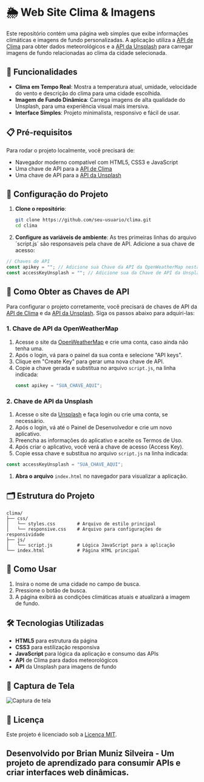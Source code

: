 # 🌦️ Web Site Clima & Imagens

Este repositório contém uma página web simples que exibe informações climáticas e imagens de fundo personalizadas. A aplicação utiliza a [API de Clima](https://openweathermap.org/api) para obter dados meteorológicos e a [API da Unsplash](https://unsplash.com/developers) para carregar imagens de fundo relacionadas ao clima da cidade selecionada.

## 🚀 Funcionalidades

- **Clima em Tempo Real**: Mostra a temperatura atual, umidade, velocidade do vento e descrição do clima para uma cidade escolhida.
- **Imagem de Fundo Dinâmica**: Carrega imagens de alta qualidade do Unsplash, para uma experiência visual mais imersiva.
- **Interface Simples**: Projeto minimalista, responsivo e fácil de usar.

## 📋 Pré-requisitos

Para rodar o projeto localmente, você precisará de:

- Navegador moderno compatível com HTML5, CSS3 e JavaScript
- Uma chave de API para a [API de Clima](https://openweathermap.org/api)
- Uma chave de API para a [API da Unsplash](https://unsplash.com/developers)

## 🔧 Configuração do Projeto

1. **Clone o repositório**:
   ```bash
   git clone https://github.com/seu-usuario/clima.git
   cd clima
   ```
2. **Configure as variáveis de ambiente**:
   As tres primeiras linhas do arquivo ´script.js´ são responsaveis pela chave de API. Adicione a sua chave de acesso:

```JavaScript
// Chaves de API
const apikey = ""; // Adicione sua Chave da API da OpenWeatherMap nesta linha.
const accessKeyUnsplash = ""; // Adicione sua da Chave de API da Unsplash nesta linha.
```

## 🔑 Como Obter as Chaves de API

Para configurar o projeto corretamente, você precisará de chaves de API da [API de Clima](https://openweathermap.org/api) e da [API da Unsplash](https://unsplash.com/developers). Siga os passos abaixo para adquiri-las:

### 1. Chave de API da OpenWeatherMap

1. Acesse o site da [OpenWeatherMap](https://openweathermap.org/) e crie uma conta, caso ainda não tenha uma.
2. Após o login, vá para o painel da sua conta e selecione "API keys".
3. Clique em "Create Key" para gerar uma nova chave de API.
4. Copie a chave gerada e substitua no arquivo `script.js`, na linha indicada:
   ```javascript
   const apikey = "SUA_CHAVE_AQUI";
   ```

### 2. Chave de API da Unsplash

1. Acesse o site da [Unsplash](https://unsplash.com/developers) e faça login ou crie uma conta, se necessário.
2. Após o login, vá até o Painel de Desenvolvedor e crie um novo aplicativo.
3. Preencha as informações do aplicativo e aceite os Termos de Uso.
4. Após criar o aplicativo, você verá a chave de acesso (Access Key).
5. Copie essa chave e substitua no arquivo `script.js` na linha indicada:

```JavaScript
const accessKeyUnsplash = "SUA_CHAVE_AQUI";
```

1. **Abra o arquivo** `index.html` no navegador para visualizar a aplicação.

## 🗂️ Estrutura do Projeto

```plaintext
clima/
├── css/
│   └── styles.css        # Arquivo de estilo principal
│   └── responsive.css    # Arquivo para configurações de responsividade
├── js/
│   └── script.js         # Lógica JavaScript para a aplicação
└── index.html            # Página HTML principal
```

## 🚀 **Como Usar**

1. Insira o nome de uma cidade no campo de busca.
2. Pressione o botão de busca.
3. A página exibirá as condições climáticas atuais e atualizará a imagem de fundo.

## 🛠️ **Tecnologias Utilizadas**

- **HTML5** para estrutura da página
- **CSS3** para estilização responsiva
- **JavaScript** para lógica da aplicação e consumo das APIs
- **API** de Clima para dados meteorológicos
- **API** da Unsplash para imagens de fundo

## 🎨 **Captura de Tela**

![Captura de tela](https://i.imgur.com/I1WzunA.png)

## 📜 Licença

Este projeto é licenciado sob a [Licença MIT](./LICENSE).

## Desenvolvido por Brian Muniz Silveira - Um projeto de aprendizado para consumir APIs e criar interfaces web dinâmicas.
